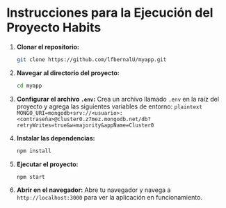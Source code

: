 # Instrucciones para la Ejecución del Proyecto Habits

1. **Clonar el repositorio:**
    ```sh
    git clone https://github.com/lfbernalU/myapp.git
    ```

2. **Navegar al directorio del proyecto:**
    ```sh
    cd myapp
    ```

3. **Configurar el archivo `.env`:**
        Crea un archivo llamado `.env` en la raíz del proyecto y agrega las siguientes variables de entorno:
        ```plaintext
            MONGO_URI=mongodb+srv://<usuario>:<contraseña>@cluster0.z7mez.mongodb.net/db?retryWrites=true&w=majority&appName=Cluster0
        ```

4. **Instalar las dependencias:**
    ```sh
    npm install
    ```

5. **Ejecutar el proyecto:**
    ```sh
    npm start
    ```

6. **Abrir en el navegador:**
    Abre tu navegador y navega a `http://localhost:3000` para ver la aplicación en funcionamiento.

